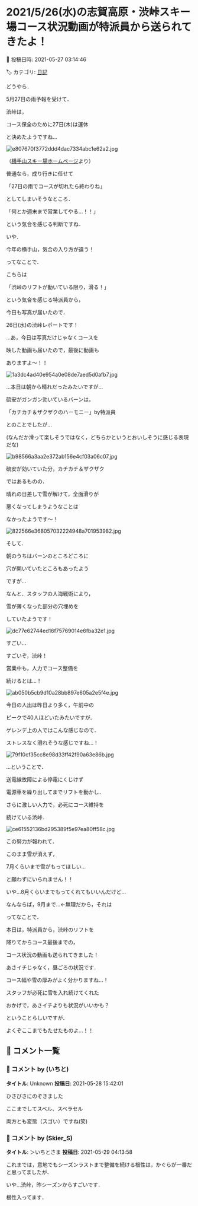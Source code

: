 # 2021/5/26(水)の志賀高原・渋峠スキー場コース状況動画が特派員から送られてきたよ！

📅 投稿日時: 2021-05-27 03:14:46

🏷️ カテゴリ: [日記](cc4b5682fb7b8b144980957a978653fb0.md)

どうやら．


5月27日の雨予報を受けて．


渋峠は，


コース保全のために27日(木)は運休


と決めたようですね…







![e807670f3772ddd4dac7334abc1e62a2.jpg](images/e807670f3772ddd4dac7334abc1e62a2.jpg)




（[横手山スキー場ホームページ](https://yokoteyama2307.com/news/14585/)より）





普通なら，成り行きに任せて


「27日の雨でコースが切れたら終わりね」


としてしまいそうなところ．


「何とか週末まで営業してやる…！！」


という気合を感じる判断ですね．


いや．


今年の横手山，気合の入り方が違う！





ってなことで．


こちらは


「渋峠のリフトが動いている限り，滑る！」


という気合を感じる特派員から，


今日も写真が届いたので．


26日(水)の渋峠レポートです！


…あ，今日は写真だけじゃなくコースを


映した動画も届いたので，最後に動画も


ありますよ～！！




![1a3dc4ad40e954a0e08de7aed5d0afb7.jpg](images/1a3dc4ad40e954a0e08de7aed5d0afb7.jpg)







…本日は朝から晴れだったみたいですが…


硫安がガンガン効いているバーンは，


「カチカチ＆ザクザクのハーモニー」by特派員


とのことでしたが…


(なんだか滑って楽しそうではなく，どちらかというとおいしそうに感じる表現だな)




![b98566a3aa2e372ab156e4cf03a06c07.jpg](images/b98566a3aa2e372ab156e4cf03a06c07.jpg)




硫安が効いていた分，カチカチ＆ザクザク


ではあるものの．


晴れの日差しで雪が解けて，全面滑りが


悪くなってしまうようなことは


なかったようです～！




![822566e368057032224948a701953982.jpg](images/822566e368057032224948a701953982.jpg)




そして．


朝のうちはバーンのところどころに


穴が開いていたところもあったよう


ですが…


なんと．スタッフの人海戦術により，


雪が薄くなった部分の穴埋めを


していたようです！




![dc77e62744ed16f75769014e6fba32e1.jpg](images/dc77e62744ed16f75769014e6fba32e1.jpg)




すごい…


すごいぞ，渋峠！


営業中も，人力でコース整備を


続けるとは…！




![ab050b5cb9d10a28bb897e605a2e5f4e.jpg](images/ab050b5cb9d10a28bb897e605a2e5f4e.jpg)




今日の人出は昨日より多く，午前中の


ピークで40人ほどいたみたいですが．


ゲレンデ上の人ではこんな感じなので．


ストレスなく滑れそうな感じですね…！




![79f10cf35cc8e98d33ff42f90a63e86b.jpg](images/79f10cf35cc8e98d33ff42f90a63e86b.jpg)







…ということで．


送電線故障による停電にくじけず


電源車を繰り出してまでリフトを動かし．


さらに激しい人力で，必死にコース維持を


続けている渋峠．




![ce61552136bd295389f5e97ea80ff58c.jpg](images/ce61552136bd295389f5e97ea80ff58c.jpg)




この努力が報われて．


このまま雪が消えず，


7月くらいまで雪がもってほしい…


と願わずにいられません！！


いや…8月くらいまでもってくれてもいいんだけど…


なんならば，9月まで…←無理だから，それは





ってなことで．


本日は，特派員から，渋峠のリフトを


降りてからコース最後までの，


コース状況の動画も送られてきました！


あさイチじゃなく，昼ごろの状況です．


コース幅や雪の厚みがよく分かりますね…！





スタッフが必死に雪を入れ続けてくれた


おかげで，あさイチよりも状況がいいかも？


ということらしいですが．


よくぞここまでもたせたものよ…！！

## 💬 コメント一覧

### 💬 コメント by (いちと)
**タイトル**: Unknown
**投稿日**: 2021-05-28 15:42:01

ひさびさにのぞきました

ここまでしてスベル、スベラセル

両方とも変態（スゴい）ですね(笑)

### 💬 コメント by (Skier_S)
**タイトル**: ＞いちとさま
**投稿日**: 2021-05-29 04:13:58

これまでは，意地でもシーズンラストまで整備を続ける根性は，かぐらが一番だと思ってましたが．

いや…渋峠，昨シーズンからすごいです．

根性入ってます．

